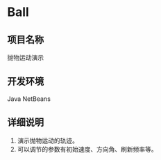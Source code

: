 Ball
==========

项目名称
-----------

抛物运动演示

开发环境
-----------

Java NetBeans

详细说明
-----------

1. 演示抛物运动的轨迹。
2. 可以调节的参数有初始速度、方向角、刷新频率等。